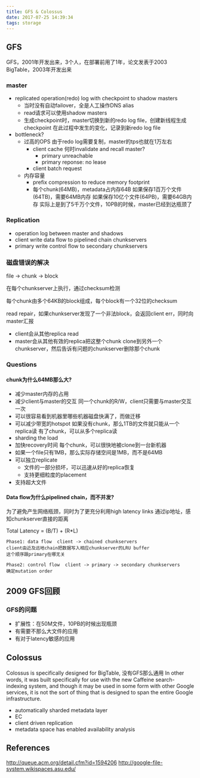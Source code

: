 ```yaml
---
title: GFS & Colossus
date: 2017-07-25 14:39:34
tags: storage
---
```


## GFS

GFS，2001年开发出来，3个人，在部署前用了1年，论文发表于2003
BigTable，2003年开发出来

### master

- replicated operation(redo) log with checkpoint to shadow masters
  - 当时没有自动failover，全是人工操作DNS alias
  - read请求可以使用shadow masters
  - 生成checkpoint时，master切换到新的redo log file，创建新线程生成checkpoint
    在此过程中发生的变化，记录到新redo log file
- bottleneck?
  - 过高的OPS
    由于redo log需要复制，master的tps也就在1万左右
    - client cache
      何时invalidate and recall master?
      - primary unreachable
      - primary reponse: no lease
    - client batch request
  - 内存容量
    - prefix compression to reduce memory footprint
    - 每个chunk(64MB)，metadata占内存64B
      如果保存1百万个文件(64TB)，需要64MB内存
      如果保存10亿个文件(64PB)，需要64GB内存
      实际上是到了5千万个文件，10PB的时候，master已经到达瓶颈了

### Replication

- operation log between master and shadows
- client write data flow to pipelined chain chunkservers
- primary write control flow to secondary chunkservers

### 磁盘错误的解决

file -> chunk -> block

在每个chunkserver上执行，通过checksum检测

每个chunk由多个64KB的block组成，每个block有一个32位的checksum

read repair，如果chunkserver发现了一个非法block，会返回client err，同时向master汇报
- client会从其他replica read
- master会从其他有效的replica把这整个chunk clone到另外一个chunkserver，然后告诉有问题的chunkserver删除那个chunk

### Questions

#### chunk为什么64MB那么大?

- 减少master内存的占用
- 减少client与master的交互
  同一个chunk的R/W，client只需要与master交互一次
- 可以很容易看到机器里哪些机器磁盘快满了，而做迁移
- 可以减少带宽的hotspot
  如果没有chunk，那么1TB的文件就只能从一个replica读
  有了chunk，可以从多个replica读
- sharding the load
- 加快recovery时间
  每个chunk，可以很快地被clone到一台新机器
- 如果一个file只有1MB，那么实际存储空间是1MB，而不是64MB
- 可以独立replicate
  - 文件的一部分损坏，可以迅速从好的replica恢复
  - 支持更细粒度的placement
- 支持超大文件

#### Data flow为什么pipelined chain，而不并发?

为了避免产生网络瓶颈，同时为了更充分利用high latency links
通过ip地址，感知chunkserver直接的距离

Total Latency = (B/T) + (R*L)

```
Phase1: data flow  client -> chained chunkservers
client由近及远地chain把数据写入相应chunkserver的LRU buffer
这个顺序跟primary在哪无关

Phase2: control flow  client -> primary -> secondary chunkservers
确定mutation order
```

## 2009 GFS回顾

### GFS的问题

- 扩展性：在50M文件，10PB的时候出现瓶颈
- 有需要不那么大文件的应用
- 有对于latency敏感的应用

## Colossus

Colossus is specifically designed for BigTable, 没有GFS那么通用
In other words, it was built specifically for use with the new Caffeine search-indexing system, and though it may be used in some form with other Google services, it is not the sort of thing that is designed to span the entire Google infrastructure.

- automatically sharded metadata layer
- EC
- client driven replication
- metadata space has enabled availability analysis


## References

http://queue.acm.org/detail.cfm?id=1594206
http://google-file-system.wikispaces.asu.edu/
